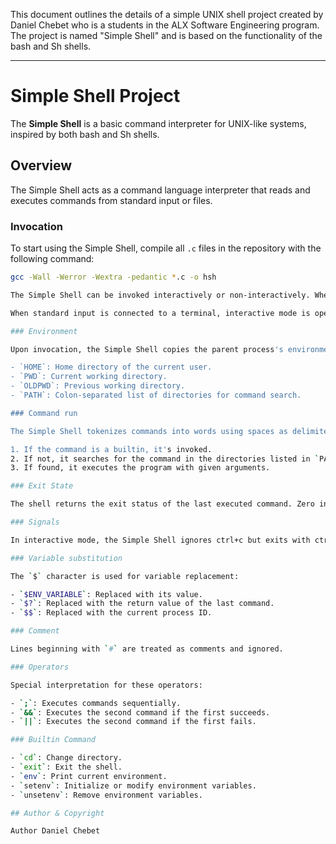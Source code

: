 This document outlines the details of a simple UNIX shell project created by Daniel Chebet  who is a students in the ALX Software Engineering program. The project is named "Simple Shell" and is based on the functionality of the bash and Sh shells.

---

# Simple Shell Project

The **Simple Shell** is a basic command interpreter for UNIX-like systems, inspired by both bash and Sh shells.

## Overview

The Simple Shell acts as a command language interpreter that reads and executes commands from standard input or files.

### Invocation

To start using the Simple Shell, compile all `.c` files in the repository with the following command:

```bash
gcc -Wall -Werror -Wextra -pedantic *.c -o hsh

The Simple Shell can be invoked interactively or non-interactively. When standard input is not connected to a terminal, it executes received commands.

When standard input is connected to a terminal, interactive mode is opened with the prompt `^-^ `.

### Environment

Upon invocation, the Simple Shell copies the parent process's environment. someof the most used environmental variables include:

- `HOME`: Home directory of the current user.
- `PWD`: Current working directory.
- `OLDPWD`: Previous working directory.
- `PATH`: Colon-separated list of directories for command search.

### Command run

The Simple Shell tokenizes commands into words using spaces as delimiters. It then performs the following actions:

1. If the command is a builtin, it's invoked.
2. If not, it searches for the command in the directories listed in `PATH`.
3. If found, it executes the program with given arguments.

### Exit State

The shell returns the exit status of the last executed command. Zero indicates success, and non-zero indicates failure. Return status is 127 for command not found and 126 for found but non-executable commands. Builtin commands return 0, 1, or 2 for incorrect usage.

### Signals

In interactive mode, the Simple Shell ignores ctrl+c but exits with ctrl+d (End-Of-File).

### Variable substitution

The `$` character is used for variable replacement:

- `$ENV_VARIABLE`: Replaced with its value.
- `$?`: Replaced with the return value of the last command.
- `$$`: Replaced with the current process ID.

### Comment

Lines beginning with `#` are treated as comments and ignored.

### Operators

Special interpretation for these operators:

- `;`: Executes commands sequentially.
- `&&`: Executes the second command if the first succeeds.
- `||`: Executes the second command if the first fails.

### Builtin Command

- `cd`: Change directory.
- `exit`: Exit the shell.
- `env`: Print current environment.
- `setenv`: Initialize or modify environment variables.
- `unsetenv`: Remove environment variables.

## Author & Copyright

Author Daniel Chebet 

